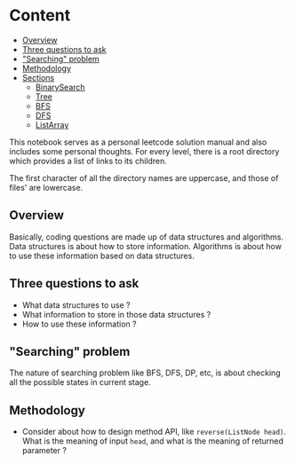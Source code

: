# Content

<!-- TOC -->

- [Overview](#overview)
- [Three questions to ask](#three-questions-to-ask)
- ["Searching" problem](#searching-problem)
- [Methodology](#methodology)
- [Sections](#sections)
  - [BinarySearch](BinarySearch/Readme.md)
  - [Tree](Tree/Readme.md)
  - [BFS](BFS/Readme.md)
  - [DFS](DFS/Readme.md)
  - [ListArray](ListArray/Readme.md)

<!-- /TOC -->

This notebook serves as a personal leetcode solution manual and also includes some personal thoughts. For every level, there is a root directory which provides a list of links to its children.

The first character of all the directory names are uppercase, and those of files' are lowercase.

## Overview

Basically, coding questions are made up of data structures and algorithms. Data structures is about how to store information. Algorithms is about how to use these information based on data structures.

## Three questions to ask

- What data structures to use ?
- What information to store in those data structures ?
- How to use these information ?

## "Searching" problem

The nature of searching problem like BFS, DFS, DP, etc, is about checking all the possible states in current stage.

## Methodology

- Consider about how to design method API, like `reverse(ListNode head)`. What is the meaning of input `head`, and what is the meaning of returned parameter ?